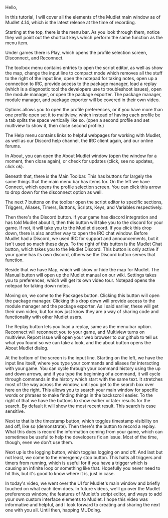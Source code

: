 Hello,

In this tutorial, I will cover all the elements of the Mudlet main window as of Mudlet 4.14, which is the latest release at the time of recording. 

Starting at the top, there is the menu bar. As you look through them, notice they will point out the shortcut keys which perform the same function as the menu item.

Under games there is Play, which opens the profile selection screen, Disconnect, and Reconnect.

The toolbox menu contains entries to open the script editor, as well as show the map, change the input line to compact mode which removes all the stuff to the right of the input line, open the notepad for taking notes, open up a connection to IRC, provide access to the package manager, load a replay (which is a diagnostic tool the developers use to troubleshoot issues), open the module manager, or open the package exporter.  The package manager, module manager, and package exporter will be covered in their own video. 

Options allows you to open the profile preferences, or if you have more than one profile open set it to multiview, which instead of having each profile be a tab splits the space vertically like so. (open a second profile and set multiview to show it, then close second profile.)

The Help menu contains links to helpful webpages for working with Mudlet, as well as our Discord help channel, the IRC client again, and our online forums.

In About, you can open the About Mudlet window (open the window for a moment, then close again), or check for updates (click, see no updates, click ok).

Beneath that, there is the Main Toolbar. This has buttons for largely the same things that the main menu bar has items for. On the left we have Connect, which opens the profile selection screen. You can click this arrow to drop down for the disconnect option as well.

The next 7 buttons on the toolbar open the script editor to specific sections, Triggers, Aliases, Timers, Buttons, Scripts, Keys, and Variables respectively. 

Then there's the Discord button. If your game has discord integration and has told Mudlet about it, then this button will take you to the discord for your game. If not, it will take you to the Mudlet discord. If you click this drop down, there is also another way to open the IRC chat window. Before Mudlet had a Discord, we used IRC for support and announcements, but it isn't used so much these days. To the right of this button is the Mudlet Chat button, which takes you to the Mudlet Discord. This button is only active if your game has its own discord, otherwise the Discord button serves that function.

Beside that we have Map, which will show or hide the map for Mudlet. The Manual button will open up the Mudlet manual on our wiki. Settings takes you to preferences, which will get its own video tour. Notepad opens the notepad for taking down notes.

Moving on, we come to the Packages button. Clicking this button will open the package manager. Clicking this drop down will provide access to the module manager and the package exporter. As I said earlier, these will get their own video, but for now just know they are a way of sharing code and functionality with other Mudlet users. 

The Replay button lets you load a replay, same as the menu bar option. Reconnect will reconnect you to your game, and Multiview turns on multiview. Report issue will open your web browser to our github to tell us what you found so we can take a look, and the about button opens the About Mudlet dialog. 

At the bottom of the screen is the input line. Starting on the left, we have the input line itself, where you type your commands and aliases for interacting with your game. You can cycle through your command history using the up and down arrows, and if you type the beginning of a command, it will cycle through commands in the history which start with the same text. It stretches most of the way across the window, until you get to the search box over here on the right. This allows you to search your main window for specific words or phrases to make finding things in the backscroll easier. To the right of that we have the buttons to show earlier or later results for the search. By default it will show the most recent result. This search is case sensitive.

Next to that is the timestamp button, which toggles timestamp visibility on and off, like so (demonstrate). Then there's the button to record a replay. What this does is record the information coming from your game, which can sometimes be useful to help the developers fix an issue. Most of the time, though, even we don't use them.

Next up is the logging button, which toggles logging on and off. And last but not least, we come to the emergency stop button. This halts all triggers and timers from running, which is useful for if you have a trigger which is causing an infinite loop or something like that. Hopefully you never need to hit this, but it's good to know where it is, just in case.

In today's video, we went over the UI for Mudlet's main window and briefly touched on what each item does. In future videos, we'll go over the Mudlet preferences window, the features of Mudlet's script editor, and ways to add your own custom interface elements to Mudlet. I hope this video was informative and helpful, and I look forward to creating and sharing the next one with you all. Until then, happing MUDding.